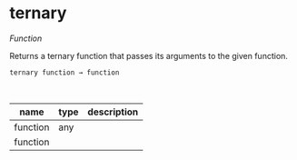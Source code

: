 # ternary

_Function_

Returns a ternary function that passes its arguments to the given function.

<pre><code>ternary function &rarr; function</code></pre>
<br>

| name | type | description |
|------|------|-------------|
|function|any||
|function|||


